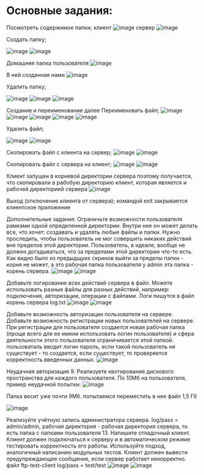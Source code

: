 # Основные задания:

Посмотреть содержимое папки; 
клиент
![image](https://user-images.githubusercontent.com/90270843/146607988-5157e492-5d94-4dc6-a4bf-e22e09d023da.png)
сервер
![image](https://user-images.githubusercontent.com/90270843/146608057-6b9a50ec-c20f-407c-8968-885ddc6d4677.png)


Создать папку;

![image](https://user-images.githubusercontent.com/90270843/146608131-73a976c7-23cb-47dd-8eaa-c480e7c9dc6e.png)
![image](https://user-images.githubusercontent.com/90270843/146608190-b3a5f22f-5975-489e-acda-c62c9199de6f.png)



Домашняя папка пользователя
![image](https://user-images.githubusercontent.com/90270843/146608354-628e70d3-df63-4443-af60-70eb6f09a221.png)

В ней созданная нами
![image](https://user-images.githubusercontent.com/90270843/146608247-db0c5c7a-b2f7-45ba-9610-a2fb5a80c0e8.png)


Удалить папку;

![image](https://user-images.githubusercontent.com/90270843/146608563-72652f9c-2b3b-4e70-8ffa-43380355d586.png)
![image](https://user-images.githubusercontent.com/90270843/146608594-2aceeaa9-0a97-4330-b92a-db9d83a686cc.png)
![image](https://user-images.githubusercontent.com/90270843/146608630-f5cac95c-827f-4eb6-a930-8d2cc45a9d07.png)


Создание и переименование далее
Переименовать файл;
![image](https://user-images.githubusercontent.com/90270843/146608756-0cb4650f-ad0a-41cd-823b-6ac97eaa1a1a.png)
![image](https://user-images.githubusercontent.com/90270843/146608796-c1615df1-0c5d-4be9-aeb5-e90faae67341.png)
![image](https://user-images.githubusercontent.com/90270843/146608859-9b3eabbb-1db0-49a2-bf0d-ba93f855736e.png)
![image](https://user-images.githubusercontent.com/90270843/146608895-3846bc63-be4b-4e78-93c2-7abf3976c3ce.png)
![image](https://user-images.githubusercontent.com/90270843/146608931-dc448d62-85a1-4f65-8ead-0330efdabaff.png)

Удалить файл;

![image](https://user-images.githubusercontent.com/90270843/146609180-9ebbb825-c4cb-4c72-ac4b-ca34ed659d27.png)
![image](https://user-images.githubusercontent.com/90270843/146609206-7dd6f76a-b0a6-454d-b6cf-c15e1b39a789.png)


Скопировать файл с клиента на сервер;
![image](https://user-images.githubusercontent.com/90270843/146609712-c1103eb4-99e0-484e-b5a5-e23a661d1d3f.png)
![image](https://user-images.githubusercontent.com/90270843/146609748-0e67d233-ef16-40c6-80df-5e48df766a3d.png)


Скопировать файл с сервера на клиент;
![image](https://user-images.githubusercontent.com/90270843/146610064-76f84759-88aa-4845-83bf-61f65feae12d.png)
![image](https://user-images.githubusercontent.com/90270843/146610136-b5b88a21-b584-41b0-ad4e-44e73b813c23.png)


Клиент запущен в корневой директории сервера поэтому получается, что скопировали в рабобую директорию клиент, которая является и рабочей директорией сервера
![image](https://user-images.githubusercontent.com/90270843/146610182-afc6caeb-a746-4cca-968f-dcb045db2417.png)


Выход (отключение клиента от сервера);
командой exit закрывается клиентское приложение

Дополнительные задания:
Ограничьте возможности пользователя рамками одной определенной директории. Внутри нее он может делать все, что хочет: создавать и удалять любые файлы и папки. Нужно проследить, чтобы пользователь не мог совершить никаких действий вне пределов этой директории. Пользователь, в идеале, вообще не должен догадываться, что за пределами этой директории что-то есть. Как видно было из предыдщуих скринов выйти за пределы папки - корня не может, а это рабочая папка пользователя у admin эта папка - корень сервера.
![image](https://user-images.githubusercontent.com/90270843/146610443-fcaed98f-5bce-4e1d-b1ef-e5261c29b6e7.png)
![image](https://user-images.githubusercontent.com/90270843/146610466-a2da0050-f0a8-47fe-8ef6-1e0e4782c267.png)


Добавьте логирование всех действий сервера в файл. Можете использовать разные файлы для разных действий, например: подключения, авторизации, операции с файлами. Логи пишутся в файл корень сервера log.txt
![image](https://user-images.githubusercontent.com/90270843/146610693-f4660373-123d-4917-9a1f-360e7c8a5033.png)
![image](https://user-images.githubusercontent.com/90270843/146610741-771cd0ad-650c-44cd-936b-3ecdd2c8221a.png)


Добавьте возможность авторизации пользователя на сервере.
Добавьте возможность регистрации новых пользователей на сервере. При регистрации для пользователя создается новая рабочая папка (проще всего для ее имени использовать логин пользователя) и сфера деятельности этого пользователя ограничивается этой папкой. пользоваталь вводит логин пароль, если такой пользователь не существует - то создается, если существует, то проверяется корректность введенных данных.
![image](https://user-images.githubusercontent.com/90270843/146611034-a3f7aedd-2dbf-44ad-845a-e1f7e5c5a582.png)


Неудачная авторизация 9. Реализуете квотирование дискового пространства для каждого пользователя. По 10Мб на пользователя, пример неудачной попытки:
![image](https://user-images.githubusercontent.com/90270843/146611136-9785725d-d7af-48c5-a12b-09f627cdf27f.png)



Папка весит уже почти 9Мб. попытаемся переместить в нее файл 1,5 Гб

![image](https://user-images.githubusercontent.com/90453727/144827594-dd608ba6-704e-4b24-9ad9-8507d1e5e579.png)

Реализуйте учётную запись администратора сервера.
log/pass = admin/admin, рабочая директория - рабочая директория сервера, то есть папка с папками пользователя 13. Напишите отладочный клиент. Клиент должен подключаться к серверу и в автоматическом режиме тестировать корректность его работы. Используйте подход, аналогичный написанию модульных тестов. Клиент должен вывести предупреждающее сообщение, если сервер работает некорректно. файл ftp-test-client log/pass = test/test
![image](https://user-images.githubusercontent.com/90270843/146611825-efb76595-cb33-4d3d-bb11-3d0d049b20fa.png)
![image](https://user-images.githubusercontent.com/90270843/146611849-66a87e13-1fe5-4010-8e73-8349dc807bd7.png)

